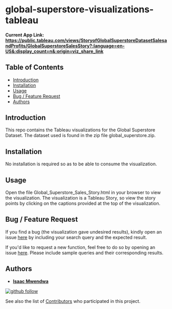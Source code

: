 # global-superstore-visualizations-tableau

#### Current App Link: https://public.tableau.com/views/StoryofGlobalSuperstoreDatasetSalesandProfits/GlobalSuperstoreSalesStory?:language=en-US&:display_count=n&:origin=viz_share_link

## Table of Contents
* [Introduction](#Introduction)
* [Installation](#Installation)
* [Usage](#Usage)
* [Bug / Feature Request](#Bug--Feature-Request)
* [Authors](#Authors)

## Introduction
This repo contains the Tableau visualizations for the Global Superstore Dataset. The dataset used is found in the zip file global_superstore.zip.

## Installation
No installation is required so as to be able to consume the visualization.

## Usage
Open the file Global_Superstore_Sales_Story.html in your browser to view the visualization.
The visualization is a Tableau Story, so view the story points by clicking on the captions provided at the top of the visualization.

## Bug / Feature Request
If you find a bug (the visualization gave undesired results), kindly open an issue [here](https://github.com/IsaacMwendwa/global-superstore-visualizations-tableau/issues/new) by including your search query and the expected result.

If you'd like to request a new function, feel free to do so by opening an issue [here](https://github.com/IsaacMwendwa/global-superstore-visualizations-tableau/issues/new). Please include sample queries and their corresponding results.


## Authors

* **[Isaac Mwendwa](https://github.com/IsaacMwendwa)**
    
[![github follow](https://img.shields.io/github/followers/IsaacMwendwa?label=Follow_on_GitHub)](https://github.com/IsaacMwendwa)


See also the list of [Contributors](https://github.com/IsaacMwendwa/global-superstore-visualizations-tableau/contributors) who participated in this project.

